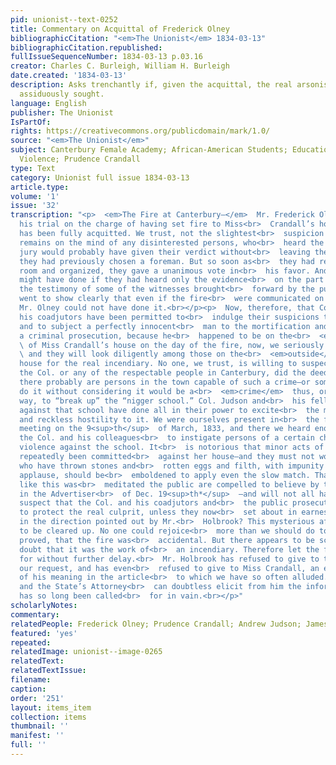 ```yaml
---
pid: unionist--text-0252
title: Commentary on Acquittal of Frederick Olney
bibliographicCitation: "<em>The Unionist</em> 1834-03-13"
bibliographicCitation.republished: 
fullIssueSequenceNumber: 1834-03-13 p.03.16
creator: Charles C. Burleigh, William H. Burleigh
date.created: '1834-03-13'
description: Asks trenchantly if, given the acquittal, the real arsonists will be
  assiduously sought.
language: English
publisher: The Unionist
IsPartOf: 
rights: https://creativecommons.org/publicdomain/mark/1.0/
source: "<em>The Unionist</em>"
subject: Canterbury Female Academy; African-American Students; Education; Race; Vigilante
  Violence; Prudence Crandall
type: Text
category: Unionist full issue 1834-03-13
article.type: 
volume: '1'
issue: '32'
transcription: "<p>  <em>The Fire at Canterbury—</em>  Mr. Frederick Olney has had
  his trial on the charge of having set fire to Miss<br>  Crandall’s house; and he
  has been fully acquitted. We trust, not the slightest<br>  suspicion of his guilt
  remains on the mind of any disinterested persons, who<br>  heard the trial. The
  jury would probably have given their verdict without<br>  leaving their seats, if
  they had previously chosen a foreman. But so soon as<br>  they had retired to their
  room and organized, they gave a unanimous vote in<br>  his favor. And this they
  might have done if they had heard only the evidence<br>  on the part of the State—for
  the testimony of some of the witnesses brought<br>  forward by the public prosecutor,
  went to show clearly that even if the fire<br>  were communicated on the inside,
  Mr. Olney could not have done it.<br></p><p>  Now, therefore, that Col. Judson and
  his coadjutors have been permitted to<br>  indulge their suspicions to the utmost,
  and to subject a perfectly innocent<br>  man to the mortification and expense of
  a criminal prosecution, because he<br>  happened to be on the<br>  <em>inside</em>
  \ of Miss Crandall’s house on the day of the fire, now, we seriously hope the he<br>
  \ and they will look diligently among those on the<br>  <em>outside</em>  of the
  house for the real incendiary. No one, we trust, is willing to suspect<br>  that
  the Col. or any of the respectable people in Canterbury, did the deed;<br>  but
  there probably are persons in the town capable of such a crime—or some who<br>  might
  do it without considering it would be a<br>  <em>crime</em>  thus, or in any other
  way, to “break up” the “nigger school.” Col. Judson and<br>  his fellow laborers
  against that school have done all in their power to excite<br>  the most virulent
  and reckless hostility to it. We were ourselves present in<br>  the famous town
  meeting on the 9<sup>th</sup>  of March, 1833, and there we heard enough said by
  the Col. and his colleagues<br>  to instigate persons of a certain character to
  violence against the school. It<br>  is notorious that minor acts of violence have
  repeatedly been committed<br>  against her house—and they must not wonder if those
  who have thrown stones and<br>  rotten eggs and filth, with impunity if not with
  applause, should be<br>  emboldened to apply even the slow match. That this or something
  like this was<br>  meditated the public are compelled to believe by the article
  in the Advertiser<br>  of Dec. 19<sup>th*</sup>  —and will not all have reason to
  suspect that the Col. and his coadjutors and<br>  the public prosecutor are leagued
  to protect the real culprit, unless they now<br>  set about in earnest to find him,
  in the direction pointed out by Mr.<br>  Holbrook? This mysterious affair ought
  to be cleared up. No one could rejoice<br>  more than we should do to have it satisfactory
  proved, that the fire was<br>  accidental. But there appears to be scarcely any
  doubt that it was the work of<br>  an incendiary. Therefore let the felon be hunted
  for without further delay.<br>  Mr. Holbrook has refused to give to the public at
  our request, and has even<br>  refused to give to Miss Crandall, an explanation
  of his meaning in the article<br>  to which we have so often alluded. But Col. Judson
  and the State’s Attorney<br>  can doubtless elicit from him the information which
  has so long been called<br>  for in vain.<br></p>"
scholarlyNotes: 
commentary: 
relatedPeople: Frederick Olney; Prudence Crandall; Andrew Judson; James Holbrook
featured: 'yes'
repeated: 
relatedImage: unionist--image-0265
relatedText: 
relatedTextIssue: 
filename: 
caption: 
order: '251'
layout: items_item
collection: items
thumbnail: ''
manifest: ''
full: ''
---
```


